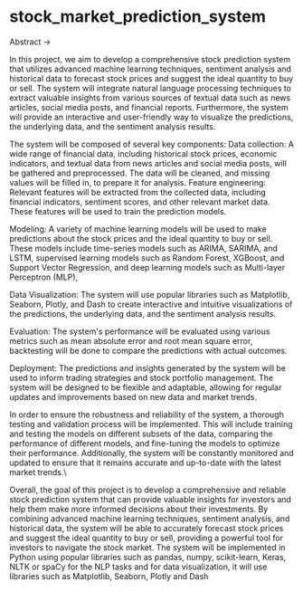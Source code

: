 # stock_market_prediction_system

Abstract →

In this project, we aim to develop a comprehensive stock prediction system that utilizes advanced machine learning techniques, sentiment analysis and historical data to forecast stock prices and suggest the ideal quantity to buy or sell. The system will integrate natural language processing techniques to extract valuable insights from various sources of textual data such as news articles, social media posts, and financial reports. Furthermore, the system will provide an interactive and user-friendly way to visualize the predictions, the underlying data, and the sentiment analysis results.

The system will be composed of several key components:
Data collection: A wide range of financial data, including historical stock prices, economic indicators, and textual data from news articles and social media posts, will be gathered and preprocessed. The data will be cleaned, and missing values will be filled in, to prepare it for analysis.
Feature engineering: Relevant features will be extracted from the collected data, including financial indicators, sentiment scores, and other relevant market data. These features will be used to train the prediction models.

Modeling: A variety of machine learning models will be used to make predictions about the stock prices and the ideal quantity to buy or sell. These models include time-series models such as ARIMA, SARIMA, and LSTM, supervised learning models such as Random Forest, XGBoost, and Support Vector Regression, and deep learning models such as Multi-layer Perceptron (MLP),

Data Visualization: The system will use popular libraries such as Matplotlib, Seaborn, Plotly, and Dash to create interactive and intuitive visualizations of the predictions, the underlying data, and the sentiment analysis results.

Evaluation: The system's performance will be evaluated using various metrics such as mean absolute error and root mean square error, backtesting will be done to compare the predictions with actual outcomes.

Deployment: The predictions and insights generated by the system will be used to inform trading strategies and stock portfolio management. The system will be designed to be flexible and adaptable, allowing for regular updates and improvements based on new data and market trends.


In order to ensure the robustness and reliability of the system, a thorough testing and validation process will be implemented. This will include training and testing the models on different subsets of the data, comparing the performance of different models, and fine-tuning the models to optimize their performance. Additionally, the system will be constantly monitored and updated to ensure that it remains accurate and up-to-date with the latest market trends.\

Overall, the goal of this project is to develop a comprehensive and reliable stock prediction system that can provide valuable insights for investors and help them make more informed decisions about their investments. By combining advanced machine learning techniques, sentiment analysis, and historical data, the system will be able to accurately forecast stock prices and suggest the ideal quantity to buy or sell, providing a powerful tool for investors to navigate the stock market.
The system will be implemented in Python using popular libraries such as pandas, numpy, scikit-learn, Keras, NLTK or spaCy for the NLP tasks and for data visualization, it will use libraries such as Matplotlib, Seaborn, Plotly and Dash
